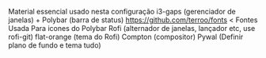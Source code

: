 Material essencial usado nesta configuração
i3-gaps (gerenciador de janelas) + Polybar (barra de status)
https://github.com/terroo/fonts < Fontes Usada Para icones do Polybar 
Rofi (alternador de janelas, lançador etc, use rofi-git)
flat-orange (tema do Rofi)
Compton (compositor)
Pywal (Definir plano de fundo e tema tudo)

